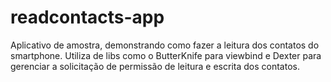 # readcontacts-app

  Aplicativo de amostra, demonstrando como fazer a leitura dos contatos do smartphone. Utiliza de libs como o ButterKnife para 
viewbind e Dexter para gerenciar a solicitação de permissão de leitura e escrita dos contatos.
